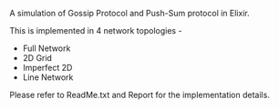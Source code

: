 A simulation of Gossip Protocol and Push-Sum protocol in Elixir. 

This is implemented in 4 network topologies - 
- Full Network
- 2D Grid
- Imperfect 2D
- Line Network

Please refer to ReadMe.txt and Report for the implementation details.

